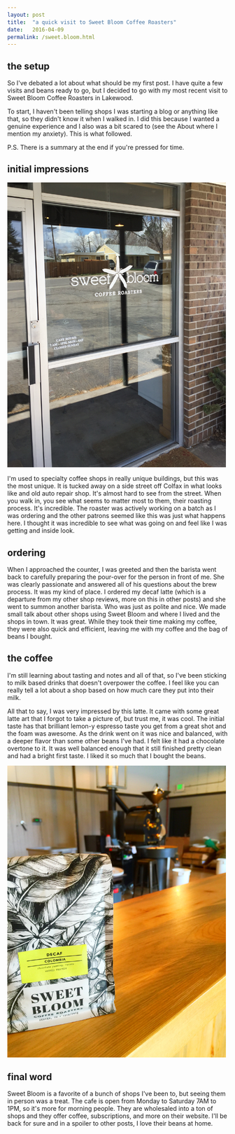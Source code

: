```yaml
---
layout: post
title:  "a quick visit to Sweet Bloom Coffee Roasters"
date:   2016-04-09
permalink: /sweet.bloom.html
---
```


## the setup

So I've debated a lot about what should be my first post.  I have quite a few visits and beans ready to go, but I decided to go with my most recent visit to Sweet Bloom Coffee Roasters in Lakewood.  

To start, I haven't been telling shops I was starting a blog or anything like that, so they didn't know it when I walked in.  I did this because I wanted a genuine experience and I also was a bit scared to (see the About where I mention my anxiety).  This is what followed.

P.S. There is a summary at the end if you're pressed for time.


## initial impressions

<img src="img/sweetbloom1.jpg" alt="Sweet Bloom Coffee Roasters" style="width: 500px;"/>

I'm used to specialty coffee shops in really unique buildings, but this was the most unique.  It is tucked away on a side street off Colfax in what looks like and old auto repair shop.  It's almost hard to see from the street.  When you walk in, you see what seems to matter most to them, their roasting process.  It's incredible.  The roaster was actively working on a batch as I was ordering and the other patrons seemed like this was just what happens here.  I thought it was incredible to see what was going on and feel like I was getting and inside look.


## ordering

When I approached the counter, I was greeted and then the barista went back to carefully preparing the pour-over for the person in front of me.  She was clearly passionate and answered all of his questions about the brew process.  It was my kind of place.  I ordered my decaf latte (which is a departure from my other shop reviews, more on this in other posts) and she went to summon another barista.  Who was just as polite and nice.  We made small talk about other shops using Sweet Bloom and where I lived and the shops in town.  It was great.  While they took their time making my coffee, they were also quick and efficient, leaving me with my coffee and the bag of beans I bought.


## the coffee

I'm still learning about tasting and notes and all of that, so I've been sticking to milk based drinks that doesn't overpower the coffee.  I feel like you can really tell a lot about a shop based on how much care they put into their milk.  

All that to say, I was very impressed by this latte.  It came with some great latte art that I forgot to take a picture of, but trust me, it was cool.  The initial taste has that brilliant lemon-y espresso taste you get from a great shot and the foam was awesome.  As the drink went on it was nice and balanced, with a deeper flavor than some other beans I've had.  I felt like it had a chocolate overtone to it.  It was well balanced enough that it still finished pretty clean and had a bright first taste.  I liked it so much that I bought the beans.

<img src="img/sweetbloom2.jpg" alt="Sweet Bloom Coffee Beans" style="width: 500px;"/>




## final word
Sweet Bloom is a favorite of a bunch of shops I've been to, but seeing them in person was a treat.  The cafe is open from Monday to Saturday 7AM to 1PM, so it's more for morning people.  They are wholesaled into a ton of shops and they offer coffee, subscriptions, and more on their website.  I'll be back for sure and in a spoiler to other posts, I love their beans at home.

